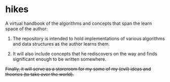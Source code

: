 # hikes
A virtual handbook of the algorithms and concepts that span the learn space of the author:

1. The repository is intended to hold implementations of various algorithms and data structures as the author learns them.

2. It will also include concepts that he rediscovers on the way and finds significant enough to be written somewhere.

~~Finally, it will serve as a storeroom for my some of my (evil) ideas and theories (to take over the world).~~
